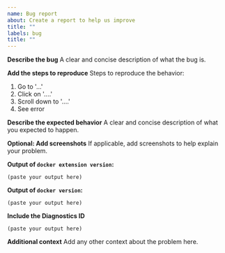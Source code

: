 ```yaml
---
name: Bug report
about: Create a report to help us improve
title: ""
labels: bug
title: ""
---
```


<!--
If you are reporting a new issue, make sure that we do not have any duplicates
already open by searching the issue list for this
repository. If there is a duplicate, close your issue and add a comment
to the existing issue instead.
-->

**Describe the bug**
A clear and concise description of what the bug is.

**Add the steps to reproduce**
Steps to reproduce the behavior:

1. Go to '...'
2. Click on '....'
3. Scroll down to '....'
4. See error

**Describe the expected behavior**
A clear and concise description of what you expected to happen.

**Optional: Add screenshots**
If applicable, add screenshots to help explain your problem.

**Output of `docker extension version`:**

```
(paste your output here)
```

**Output of `docker version`:**

```
(paste your output here)
```

**Include the Diagnostics ID**

<!--
If you think the issue you are reporting is not only related to the Extension SDK itself but also affects the normal operations of Docker Desktop (e.g. Docker Desktop fails to start, Docker Extensions are not loaded in the Marketplace, etc.), consider to upload your diagnostics ID.

See one of the links below for how to generate a diagnostics ID either from inside the app or from the command line:

- Windows: https://docs.docker.com/desktop/windows/troubleshoot/#in-app-diagnostics
- MacOS: https://docs.docker.com/desktop/mac/troubleshoot/#diagnose-and-feedback
- Linux: https://docs.docker.com/desktop/linux/troubleshoot/#in-app-diagnostics
-->

```
(paste your output here)
```

**Additional context**
Add any other context about the problem here.
